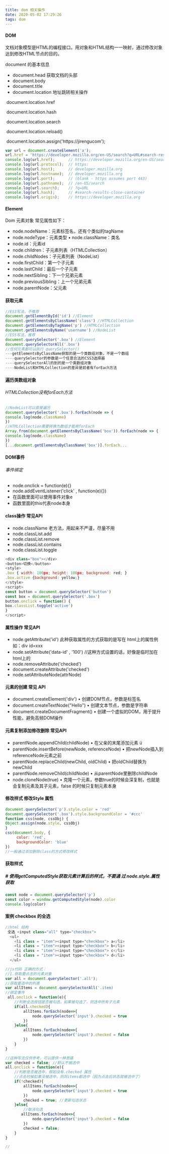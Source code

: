```yaml
---
title: dom 相关操作
date: 2020-05-02 17:29:26
tags: dom
---
```


#### DOM

文档对象模型是HTML的编程接口。用对象和HTML结构一一映射，通过修改对象达到修改HTML节点的目的。

document 的基本信息

- document.head   获取文档的头部
- document.body
- document.title
- document.location   地址跳转相关操作

​        document.location.href

​		 document.location.hash

​         document.location.search

​		 document.location.reload()

​		 document.location.assign('https://jirengucom');

```javascript
var url = document.createElement('a');
url.href = 'https://developer.mozilla.org/en-US/search?q=URL#search-results-close-container';
console.log(url.href);      // https://developer.mozilla.org/en-US/search?q=URL#search-results-close-container
console.log(url.protocol);  // https:
console.log(url.host);      // developer.mozilla.org
console.log(url.hostname);  // developer.mozilla.org
console.log(url.port);      // (blank - https assumes port 443)
console.log(url.pathname);  // /en-US/search
console.log(url.search);    // ?q=URL
console.log(url.hash);      // #search-results-close-container
console.log(url.origin);    // https://developer.mozilla.org
```

<!--more-->

#### Element

Dom 元素对象   常见属性如下：

- node.nodeName：元素标签名，还有个类似的tagName 
-  node.nodeType：元素类型 • node.className：类名 
-  node.id：元素id 
-  node.children：子元素列表（HTMLCollection） 
-  node.childNodes：子元素列表（NodeList） 
-  node.firstChild：第一个子元素 
-  node.lastChild：最后一个子元素 
-  node.nextSibling：下一个兄弟元素 
-  node.previousSibling：上一个兄弟元素 
-  node.parentNode：父元素

#### 获取元素

```javascript
//ES3写法，不推荐
document.getElementById('id') //Element
document.getElementsByClassName('class') //HTMLCollection
document.getElementsByTagName('p') //HTMLCollection
document.getElementsByName('username') //NodeList
//ES5写法，推荐
document.querySelector('.box') //Element
document.querySelectorAll('.box') 
//任何元素都可以执行 querySelector()
---getElementsByClassName获取的是一个类数组对象，不是一个数组
----querySelector的参数是一个任意合法的CSS3选择器
----querySelectorAll的到的是一个类数组对象
----NodeList和HTMLCollection的差异是前者有forEach方法
```

#### 遍历类数组对象

###### HTMLCollection没有forEach方法

```javascript
//NodeList可以直接遍历
document.querySelector('.box').forEach(node => {
console.log(node.className)
})
//HTMLCollection需要转换为数组才能用forEach
Array.from(document.getElementsByClassName('box')).forEach(node => {
console.log(node.className)
})
[...document.getElementsByClassName('box')].forEach...
```

#### DOM事件

###### 事件绑定

- node.onclick = function(e){} 
- node.addEventListener('click' , function(e){})
- 在函数里面可以使用事件对象e 
-  函数里面的this代表node本身

#### class操作  常见API

- node.className 老方法，用起来不严谨，尽量不用 
-  node.classList.add 
-  node.classList.remove 
-  node.classList.contains 
-  node.classList.toggle

```javascript
<div class="box"></div>
<button>切换</button>
<style>
.box { width: 100px; height: 100px; background: red; }
.box.active {background: yellow;}
</style>
<script>
const button = document.querySelector('button')
const box = document.querySelector('.box')
button.onclick = function() {
box.classList.toggle('active')
}
</script>
```

#### 属性操作  常见API

- node.getAttribute('id')   此种获取属性的方式获取的是写在 html上的属性例如：div id=xxx
- node.setAttribute('data-id' , '100')   //这种方式设置的话，好像是临时加在 html上的
- node.removeAttribute('checked') 
- document.createAttribute('checked') 
- node.setAttributeNode(attrNode)

#### 元素的创建 常见 API

- document.createElement('div') • 创建DOM节点，参数是标签名 
- document.createTextNode("Hello") • 创建文本节点，参数是字符串 
- document.createDocumentFragment() • 创建一个虚拟的DOM，用于提升性能，避免高频DOM操作

#### 元素复制添加修改删除 常见API

- parentNode.appendChild(childNode) • 在父亲的末尾添加元素 ü
- parentNode.insertBefore(newNode, referenceNode) • 把newNode插入到referenceNode元素之前 
- parentNode.replaceChild(newChild, oldChild) • 把oldChild替换为newChild 
- parentNode.removeChild(childNode) • 从parentNode里删除childNode 
- node.cloneNode(true) • 克隆一个元素，参数true的时候会深复制，也就是会复制元素及其子元素，false 的时候只复制元素本身

#### 修改样式    修改Style 属性

```javascript
document.querySelector('p').style.color = 'red'
document.querySelector('.box').style.backgroundColor = '#ccc'
function css(node, cssObj) {
Object.assign(node.style, cssObj)
}
css(document.body, {
     color: 'red',
     backgroundColor: 'blue'
})
//一般通过添加删除class的方式修改样式
```

#### 获取样式

##### # 使用getComputedStyle获取元素计算后的样式，不要通 过 node.style.属性 获取

```javascript
const node = document.querySelector('p')
const color = window.getComputedStyle(node).color
console.log(color)
```

#### 案例 checkbox 的全选

```javascript
//html 结构
 全选 <input class="all" type="checkbox">
  <ul>
    <li class = "item"><input type="checkbox"> a</li>
    <li class = "item"><input type="checkbox"> b</li>
    <li class = "item"><input type="checkbox"> c</li>
    <li class = "item"><input type="checkbox"> d</li>
  </ul>

//js代码 正确的方式：
//1.获取要点击的元素对象
var all = document.querySelector('.all');
//获取要选中的列表
var allItems = document.querySelectorAll('.item)
//绑定事件
 all.onclick = function(e){
    //判断全选按钮是否被勾选，如果被勾选了，则选中所有子元素
    if(all.checked){
        allItems.forEach(node=>{
            node.querySelector('input').checked = true
        })
    }else{
        allItems.forEach(node=>{
            node.querySelector('input').checked = false
        })
    }
}

//这种写法仅供参考，可以提供一种思路
var checked = false; //默认不被选中
all.onclick = function(e){
    //判断是否被选中，假如没有.checked 属性
    //点击时候如果没被选中，则将items都选中（因为点击后状态就被选中了）
  	if(!checked){
        allItems.forEach(node=>{
            node.querySelector('input').checked = true
        })
        checked = true; //更新勾选状态
    }else{
        //取消勾选
       allItems.forEach(node=>{
            node.querySelector('input').checked = false
        })
        checked = false;
    }
}

//
```



​		

















